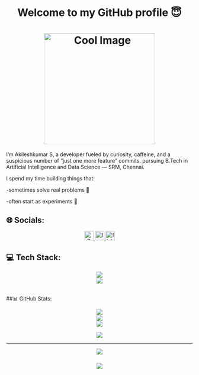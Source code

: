 <h1 align="center"> Welcome to my GitHub profile 😇 </h1>
<h1 align="center"> <a href="https://www.linkedin.com/in/akileshkumar-s-5273932b7/"><img src="https://i2.kym-cdn.com/photos/images/original/000/215/512/1323562269945.gif" style="width:300px; display:block; margin:auto;" alt="Cool Image">
</a>  </h1>

I’m Akileshkumar S, a developer fueled by curiosity, caffeine, and a suspicious number of “just one more feature” commits.
pursuing B.Tech in Artificial Intelligence and Data Science — SRM, Chennai.  

  I spend my time building things that:

  -sometimes solve real problems 🧠

  -often start as experiments 🔬


## 🌐 Socials:

  
<div align="center">
  <a href="akilesh.s8055@gmail.com">
  <img src="https://img.shields.io/static/v1?message=Gmail&logo=gmail&label=&color=D14836&logoColor=white&labelColor=&style=for-the-badge" height="25" alt="Gmail" />
</a>
  <a href="https://www.instagram.com/akilesh_06" target="_blank">
  <img src="https://img.shields.io/static/v1?message=Instagram&logo=instagram&label=&color=E4405F&logoColor=white&labelColor=&style=for-the-badge" height="25" alt="Instagram" />
</a>
  <a href="https://www.linkedin.com/in/akileshkumar-s-5273932b7/">
    <img src="https://img.shields.io/static/v1?message=LinkedIn&logo=linkedin&label=&color=0077B5&logoColor=white&labelColor=&style=for-the-badge" height="25" alt="linkedin logo"  />
     </a>

  
</div>


## 💻 Tech Stack:
<div align="center">
  <img src="https://skillicons.dev/icons?i=nodejs,github,c,javascript,aws,python,mongodb,java,figma"><br>
  <img src="https://skillicons.dev/icons?i=react,anaconda,photoshop,mysql,php,html,css,vscode"><br>
  <br>
</div>

##📊 GitHub Stats:
<div align="center">
  
![](https://github-readme-stats.vercel.app/api?username=Akilesh-kumar-25&theme=dark&hide_border=false&include_all_commits=false&count_private=false)<br/>
![](https://nirzak-streak-stats.vercel.app/?user=Akilesh-kumar-25&theme=dark&hide_border=false)<br/>
![](https://github-readme-stats.vercel.app/api/top-langs/?username=Akilesh-kumar-25&theme=dark&hide_border=false&include_all_commits=false&count_private=false&layout=compact)

![](https://github-contributor-stats.vercel.app/api?username=Akilesh-kumar-25&limit=5&theme=dark&combine_all_yearly_contributions=true)

---
[![](https://visitcount.itsvg.in/api?id=Akilesh-kumar-25&icon=0&color=0)](https://visitcount.itsvg.in)

</div>



<h3 align="center">
  <img src="https://readme-typing-svg.herokuapp.com/?font=Righteous&amp;size=25&amp;center=true&amp;vCenter=true&amp;width=500&amp;height=70&amp;duration=4000&amp;lines=Thanks+for+visiting!+✌️;+Shoot+me+a+message+on+instagram!;+Always+down+to+explore+new+ideas+;:)">
</h3> 


  
  

  







  

  
